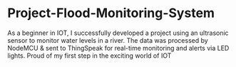 # Project-Flood-Monitoring-System
As a beginner in IOT, I successfully developed a project using an ultrasonic sensor to monitor water levels in a river. The data was processed by NodeMCU &amp; sent to ThingSpeak for real-time monitoring and alerts via LED lights. Proud of my first step in the exciting world of IOT
